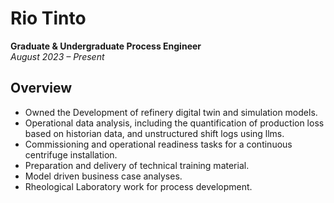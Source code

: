 # Rio Tinto

**Graduate & Undergraduate Process Engineer**  
_August 2023 – Present_

## Overview

- Owned the Development of refinery digital twin and simulation models.
- Operational data analysis, including the quantification of production loss based on historian data, and unstructured shift logs using llms.
- Commissioning and operational readiness tasks for a continuous centrifuge installation. 
- Preparation and delivery of technical training material.
- Model driven business case analyses.
- Rheological Laboratory work for process development.